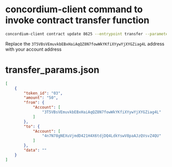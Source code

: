 # concordium-client command to invoke contract transfer function
```bash
concordium-client contract update 8625 --entrypoint transfer --parameter-json transfer_params.json --schema dist/schema.bin --sender 3T5VBsVEmuvkbEBxHaiAqQZ8N7fowWkYKfiXYywYjXYGZiag4L --energy 6000 --grpc-port 20000 --grpc-ip node.testnet.concordium.com
```
Replace the `3T5VBsVEmuvkbEBxHaiAqQZ8N7fowWkYKfiXYywYjXYGZiag4L` address with your account address
# transfer_params.json
```json
[
    {
        "token_id": "03",
        "amount": "50",
        "from": {
            "Account": [
                "3T5VBsVEmuvkbEBxHaiAqQZ8N7fowWkYKfiXYywYjXYGZiag4L"
            ]
        },
        "to": {
            "Account": [
                "4n7N78gNEXuVjmdD421H4X6tdjDQ4LdkYswV8paAJzQVsvZ4QU"
            ]
        },
        "data": ""
    }
]
```